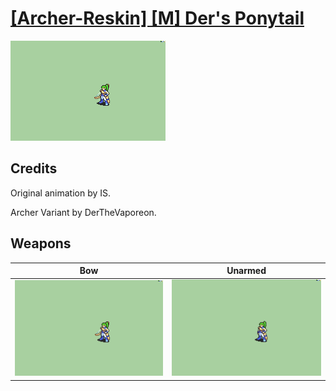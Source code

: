 # [\[Archer-Reskin\] \[M\] Der's Ponytail](./)

<img src="./5.%20Bow/Bow_000.png" alt="[Archer-Reskin] [M] Der's Ponytail standing" />

## Credits

Original animation by IS.

Archer Variant by DerTheVaporeon.

## Weapons


|Bow |Unarmed |
|  :---: | :---: |
| <img alt="Bow animation" src="./5.%20Bow/Bow.gif" /> | <img alt="Unarmed animation" src="./8.%20Unarmed/Unarmed.gif" /> |
